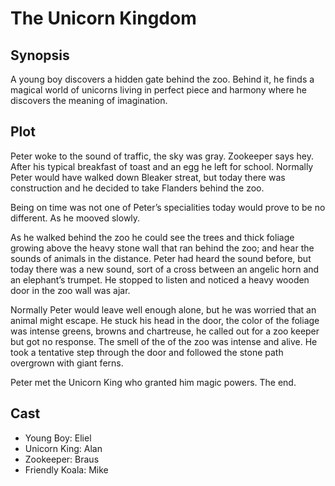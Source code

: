 # The Unicorn Kingdom

## Synopsis

A young boy discovers a hidden gate behind the zoo.
Behind it, he finds a magical world of unicorns living in perfect piece and harmony where he discovers the meaning of imagination.

## Plot

Peter woke to the sound of traffic, the sky was gray. 
Zookeeper says hey.
After his typical breakfast of toast and an egg he left for school.
Normally Peter would have walked down Bleaker streat, but today there was construction and he decided to take Flanders behind the zoo.

Being on time was not one of Peter’s specialities today would prove to be no different.
As he mooved slowly.

As he walked behind the zoo he could see the trees and thick foliage growing above the heavy stone wall that ran behind the zoo; and hear the sounds of animals in the distance.
Peter had heard the sound before, but today there was a new sound, sort of a cross between an angelic horn and an elephant’s trumpet.
He stopped to listen and noticed a heavy wooden door in the zoo wall was ajar.

Normally Peter would leave well enough alone, but he was worried that an animal might escape.
He stuck his head in the door, the color of the foliage was intense greens, browns and chartreuse, he called out for a zoo keeper but got no response.
The smell of the of the zoo was intense and alive.
He took a tentative step through the door and followed the stone path overgrown with giant ferns.

Peter met the Unicorn King who granted him magic powers.
The end.

## Cast

* Young Boy: Eliel
* Unicorn King: Alan
* Zookeeper: Braus
* Friendly Koala: Mike
